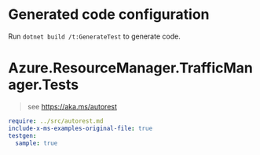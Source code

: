 # Generated code configuration

Run `dotnet build /t:GenerateTest` to generate code.

# Azure.ResourceManager.TrafficManager.Tests

> see https://aka.ms/autorest
``` yaml
require: ../src/autorest.md
include-x-ms-examples-original-file: true
testgen:
  sample: true
```
